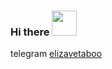 ### Hi there <img src="https://user-images.githubusercontent.com/87004621/208932273-0f505710-5adb-4d6f-ad0b-5879afe90956.gif" width="40" height="40">

telegram [elizavetaboo](https://t.me/elizavetaboo)
<!--  ----- -->

<!-- - 🌱 I’m currently learning frontend develo -->

<!-- ![GuZ8yHhFQDU](https://user-images.githubusercontent.com/87004621/207284883-24bf25d6-377a-4307-8c92-b7ca5ca351df.jpg) -->




<!--
**frommenine/frommenine** is a ✨ _special_ ✨ repository because its `README.md` (this file) appears on your GitHub profile.

Here are some ideas to get you started:

- 🔭 I’m currently working on ...
 ...
- 👯 I’m looking to collaborate on ...
- 🤔 I’m looking for help with ...
- 💬 Ask me about ...
- 📫 How to reach me: ...
- 😄 Pronouns: ...
- ⚡ Fun fact: ...
-->
